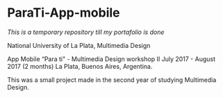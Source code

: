 # ParaTi-App-mobile
*This is a temporary repository till my portafolio is done*

National University of La Plata, Multimedia Design

App Mobile “Para ti" - Multimedia Design workshop II
July 2017 - August 2017 (2 months) La Plata, Buenos Aires, Argentina.

This was a small project made in the second year of studying Multimedia Design.

